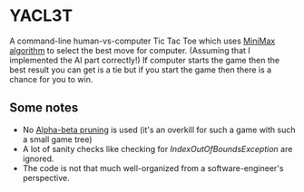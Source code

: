 YACL3T
=======
A command-line human-vs-computer Tic Tac Toe which uses [MiniMax algorithm](https://en.wikipedia.org/wiki/Minimax) to select the best move for computer. (Assuming that I implemented the AI part correctly!) If computer starts the game then the best result you can get is a tie but if you start the game then there is a chance for you to win.

Some notes
--------------
- No [Alpha-beta pruning](https://en.wikipedia.org/wiki/Alpha-beta_pruning) is used (it's an overkill for such a game with such a small game tree)
- A lot of sanity checks like checking for *IndexOutOfBoundsException* are ignored.
- The code is not that much well-organized from a software-engineer's perspective.